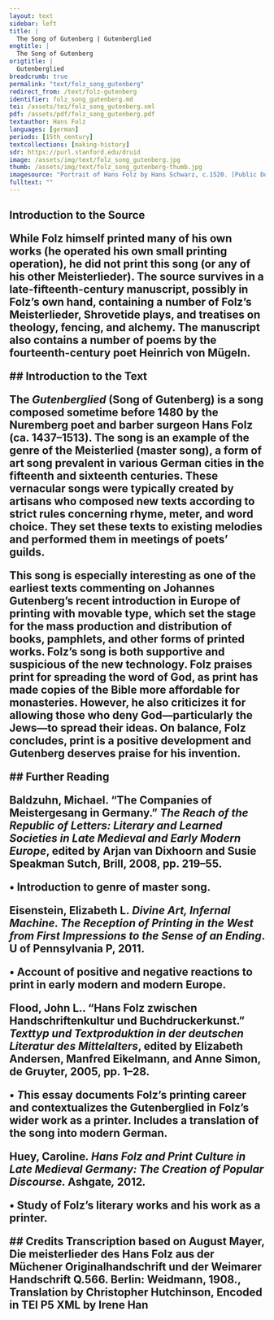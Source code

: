 ```yaml
---
layout: text
sidebar: left
title: |
  The Song of Gutenberg | Gutenberglied
engtitle: |
  The Song of Gutenberg
origtitle: |
  Gutenberglied
breadcrumb: true
permalink: "text/folz_song_gutenberg"
redirect_from: /text/folz-gutenberg
identifier: folz_song_gutenberg.md
tei: /assets/tei/folz_song_gutenberg.xml
pdf: /assets/pdf/folz_song_gutenberg.pdf
textauthor: Hans Folz
languages: [german]
periods: [15th_century]
textcollections: [making-history]
sdr: https://purl.stanford.edu/druid 
image: /assets/img/text/folz_song_gutenberg.jpg
thumb: /assets/img/text/folz_song_gutenberg-thumb.jpg
imagesource: "Portrait of Hans Folz by Hans Schwarz, c.1520. [Public Domain]"
fulltext: ""
---
```

 

## Introduction to the Source <p dir="ltr" id="docs-internal-guid-5e157436-7fff-5bcd-491c-d81047e1abe3">While Folz himself printed many of his own works (he operated his own small printing operation), he did not print this song (or any of his other Meisterlieder). The source survives in a late-fifteenth-century manuscript, possibly in Folz’s own hand, containing a number of Folz’s Meisterlieder, Shrovetide plays, and treatises on theology, fencing, and alchemy. The manuscript also contains a number of poems by the fourteenth-century poet Heinrich von Mügeln.</p> ## Introduction to the Text <p>The <em>Gutenberglied</em> (Song of Gutenberg) is a song composed sometime before 1480 by the Nuremberg poet and barber surgeon Hans Folz (ca. 1437–1513). The song is an example of the genre of the Meisterlied (master song), a form of art song prevalent in various German cities in the fifteenth and sixteenth centuries. These vernacular songs were typically created by artisans who composed new texts according to strict rules concerning rhyme, meter, and word choice. They set these texts to existing melodies and performed them in meetings of poets’ guilds.</p> <p>This song is especially interesting as one of the earliest texts commenting on Johannes Gutenberg’s recent introduction in Europe of printing with movable type, which set the stage for the mass production and distribution of books, pamphlets, and other forms of printed works. Folz’s song is both supportive and suspicious of the new technology. Folz praises print for spreading the word of God, as print has made copies of the Bible more affordable for monasteries. However, he also criticizes it for allowing those who deny God—particularly the Jews—to spread their ideas. On balance, Folz concludes, print is a positive development and Gutenberg deserves praise for his invention.</p> ## Further Reading <p>Baldzuhn, Michael. “The Companies of Meistergesang in Germany.” <i>The Reach of the Republic of Letters: Literary and Learned Societies in Late Medieval and Early Modern Europe</i>, edited by Arjan van Dixhoorn and Susie Speakman Sutch, Brill, 2008, pp. 219–55.</p> <p> • Introduction to genre of master song.</p> <p>Eisenstein, Elizabeth L. <i>Divine Art, Infernal Machine. The Reception of Printing in the West from First Impressions to the Sense of an Ending</i>. U of Pennsylvania P, 2011.</p> <p> • Account of positive and negative reactions to print in early modern and modern Europe.</p> <p>Flood, John L.. “Hans Folz zwischen Handschriftenkultur und Buchdruckerkunst.” <i>Texttyp und Textproduktion in der deutschen Literatur des Mittelalters</i>, edited by Elizabeth Andersen, Manfred Eikelmann, and Anne Simon, de Gruyter, 2005, pp. 1–28.</p> <p> • <i>T</i>his essay documents Folz’s printing career and contextualizes the Gutenberglied in Folz’s wider work as a printer. Includes a translation of the song into modern German.</p> <p>Huey, Caroline<i>. Hans Folz and Print Culture in Late Medieval Germany: The Creation of Popular Discourse. </i>Ashgate<i>, </i>2012<i>.</i></p> <p> • Study of Folz’s literary works and his work as a printer.</p> ## Credits Transcription based on August Mayer, Die meisterlieder des Hans Folz aus der Müchener Originalhandschrift und der Weimarer Handschrift Q.566. Berlin: Weidmann, 1908., Translation by Christopher Hutchinson, Encoded in TEI P5 XML by Irene Han
